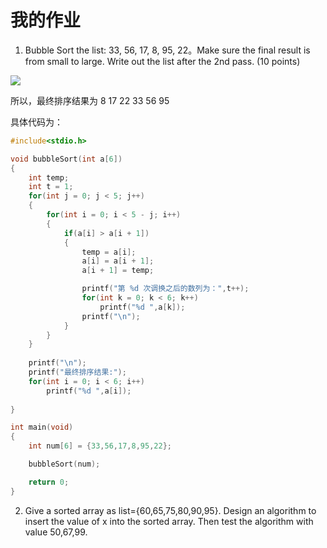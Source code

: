 # 我的作业

1. Bubble Sort the list: 33, 56, 17, 8, 95, 22。Make sure the final result is from small to large.
Write out the list after the 2nd pass. (10 points)  

![](http://m.qpic.cn/psb?/V10TJRfP2sMibY/jj.DxndPU6RU7.V9OZJ9*Cy.Q0P1ddc9VosPy4oDqcQ!/b/dDQBAAAAAAAA&bo=MQSaAgAAAAADB48!&rf=viewer_4)


所以，最终排序结果为 8 17 22 33 56 95   

具体代码为：
```C
#include<stdio.h>

void bubbleSort(int a[6])
{
	int temp;
	int t = 1;
	for(int j = 0; j < 5; j++)
	{
		for(int i = 0; i < 5 - j; i++)
		{
			if(a[i] > a[i + 1])
			{
				temp = a[i];
				a[i] = a[i + 1];
				a[i + 1] = temp;

				printf("第 %d 次调换之后的数列为：",t++);
				for(int k = 0; k < 6; k++)
					printf("%d ",a[k]);
				printf("\n");
			}
		}
	}
	
	printf("\n");
	printf("最终排序结果:");
	for(int i = 0; i < 6; i++)
		printf("%d ",a[i]);
		
}

int main(void)
{
	int num[6] = {33,56,17,8,95,22};

	bubbleSort(num);

	return 0;
}
```


2. Give a sorted array as list={60,65,75,80,90,95}. Design an algorithm to insert the value of x into the sorted array. Then test the algorithm with value 50,67,99.



